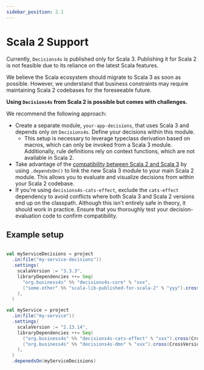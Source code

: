 ```yaml
---
sidebar_position: 2.1
---
```


# Scala 2 Support

Currently, `Decisions4s` is published only for Scala 3. Publishing it for Scala 2 is not feasible due to its reliance on
the latest Scala features.

We believe the Scala ecosystem should migrate to Scala 3 as soon as possible. However, we understand that business
constraints may require maintaining Scala 2 codebases for the foreseeable future.

**Using `Decisions4s` from Scala 2 is possible but comes with challenges.**

We recommend the following approach:

* Create a separate module, `your-app-decisions`, that uses Scala 3 and depends only on `Decisions4s`. Define your
  decisions within this module.
    * This setup is necessary to leverage typeclass derivation based on macros, which can only be invoked from a Scala 3
      module. Additionally, rule definitions rely on context functions, which are not available in Scala 2.
* Take advantage of
  the [compatibility between Scala 2 and Scala 3](https://docs.scala-lang.org/scala3/guides/migration/compatibility-classpath.html#a-scala-213-module-can-depend-on-a-scala-3-artifact)
  by using `.dependsOn()` to link the new Scala 3 module to your main Scala 2 module. This allows you to evaluate and
  visualize decisions from within your Scala 2 codebase.
* If you're using `decisions4s-cats-effect`, exclude the `cats-effect` dependency to avoid conflicts where both Scala 3
  and Scala 2 versions end up on the classpath. Although this isn't entirely safe in theory, it should work in practice.
  Ensure that you thoroughly test your decision-evaluation code to confirm compatibility.

## Example setup

```scala

val myServiceDecisions = project
  .in(file("my-service-decisions"))
  .settings(
    scalaVersion := "3.3.3",
    libraryDependencies ++= Seq(
      "org.business4s" %% "decisions4s-core" % "xxx",
      ("some.other" %% "scala-lib-published-for-scala-2" % "yyy").cross(CrossVersion.for3Use2_13),
    ),
  )

val myService = project
  .in(file("my-service"))
  .settings(
    scalaVersion := "2.13.14",
    libraryDependencies ++= Seq(
      ("org.business4s" %% "decisions4s-cats-effect" % "xxx").cross(CrossVersion.for2_13Use3).excludeAll("org.typelevel"),
      ("org.business4s" %% "decisions4s-dmn" % "xxx").cross(CrossVersion.for2_13Use3),
    ),
  )
  .depenedsOn(myServiceDecisions)
```
